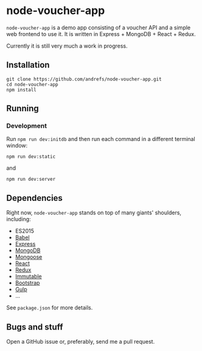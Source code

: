 # node-voucher-app

`node-voucher-app` is a  demo app consisting of a voucher API and a simple web frontend to use it. It is written in Express + MongoDB + React + Redux.

Currently it is still very much a work in progress.

## Installation

    git clone https://github.com/andrefs/node-voucher-app.git
    cd node-voucher-app
    npm install

## Running

### Development

Run `npm run dev:initdb` and then run each command in a different terminal window:

    npm run dev:static

and

    npm run dev:server

## Dependencies

Right now, `node-voucher-app` stands on top of many giants' shoulders,
including:

* ES2015
* [Babel](https://babeljs.io/)
* [Express](http://expressjs.com/)
* [MongoDB](https://www.mongodb.org/)
* [Mongoose](http://mongoosejs.com/)
* [React](https://facebook.github.io/react/)
* [Redux](http://redux.js.org/)
* [Immutable](https://facebook.github.io/immutable-js/)
* [Bootstrap](http://getbootstrap.com/)
* [Gulp](http://gulpjs.com/)
* ...

See `package.json` for more details.

## Bugs and stuff

Open a GitHub issue or, preferably, send me a pull request.
